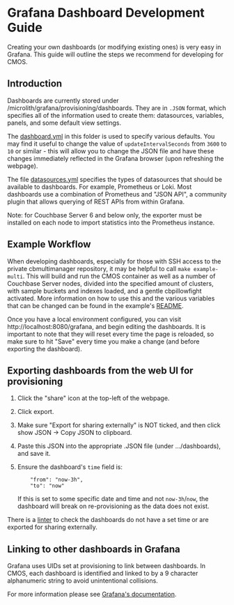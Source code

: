 # Grafana Dashboard Development Guide #

Creating your own dashboards (or modifying existing ones) is very easy in Grafana. This guide will outline the steps we recommend for developing for CMOS.

## Introduction ##

Dashboards are currently stored under /microlith/grafana/provisioning/dashboards. They are in `.JSON` format, which specifies all of the information used to create them: datasources, variables, panels, and some default view settings.

The [dashboard.yml](./provisioning/dashboards/dashboard.yml) in this folder is used to specify various defaults. You may find it useful to change the value of `updateIntervalSeconds` from `3600` to `10` or similar - this will allow you to change the JSON file and have these changes immediately reflected in the Grafana browser (upon refreshing the webpage).

The file [datasources.yml](./provisioning/datasources) specifies the types of datasources that should be available to dashboards. For example, Prometheus or Loki. Most dashboards use a combination of Prometheus and "JSON API", a community plugin that allows querying of REST APIs from within Grafana.

Note: for Couchbase Server 6 and below only, the exporter must be installed on each node to import statistics into the Prometheus instance.

## Example Workflow ##

When developing dashboards, especially for those with SSH access to the private cbmultimanager repository, it may be helpful to call `make example-multi`. This will build and run the CMOS container as well as a number of Couchbase Server nodes, divided into the specified amount of clusters, with sample buckets and indexes loaded, and a gentle cbpillowfight activated. More information on how to use this and the various variables that can be changed can be found in the example's [README](/examples/containers/multi).

Once you have a local environment configured, you can visit http://localhost:8080/grafana, and begin editing the dashboards. It is important to note that they will reset every time the page is reloaded, so make sure to hit "Save" every time you make a change (and before exporting the dashboard).

## Exporting dashboards from the web UI for provisioning ##

1. Click the "share" icon at the top-left of the webpage.
2. Click export.
3. Make sure "Export for sharing externally" is NOT ticked, and then click show JSON -> Copy JSON to clipboard.
4. Paste this JSON into the appropriate .JSON file (under .../dashboards), and save it.
5. Ensure the dashboard's `time` field is:
    ```"time": {
        "from": "now-3h",
        "to": "now"
    ```

    If this is set to some specific date and time and not `now-3h`/`now`, the dashboard will break on re-provisioning as the data does not exist. 
    
There is a [linter](/tools/dashboards-lint.sh) to check the dashboards do not have a set time or are exported for sharing externally.

## Linking to other dashboards in Grafana ##

Grafana uses UIDs set at provisioning to link between dashboards. In CMOS, each dashboard is identified and linked to by a 9 character alphanumeric string to avoid unintentional collisions.

For more information please see [Grafana's documentation](https://grafana.com/docs/grafana/latest/linking/dashboard-links/).
